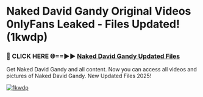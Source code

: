 # Naked David Gandy Original Videos 0nlyFans Leaked - Files Updated! (1kwdp)

<h3>🔴 CLICK HERE 🌐==►► <a href="https://tinyurl.com/yckcrads" rel="nofollow">Naked David Gandy Updated Files</a></h3>

Get Naked David Gandy and all content. Now you can access all videos and pictures of Naked David Gandy. New Updated Files 2025!

[![1kwdp](https://i.imgur.com/hpKpOFt.gif)](https://tinyurl.com/yckcrads)
